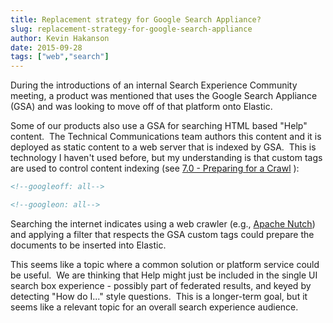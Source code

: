 ```yaml
---
title: Replacement strategy for Google Search Appliance?
slug: replacement-strategy-for-google-search-appliance
author: Kevin Hakanson
date: 2015-09-28
tags: ["web","search"]
---
```

During the introductions of an internal Search Experience Community meeting, a product was mentioned that uses the Google Search Appliance (GSA) and was looking to move off of that platform onto Elastic.

Some of our products also use a GSA for searching HTML based "Help" content.  The Technical Communications team authors this content and it is deployed as static content to a web server that is indexed by GSA.  This is technology I haven't used before, but my understanding is that custom tags are used to control content indexing (see [7.0 - Preparing for a Crawl](http://www.google.com/support/enterprise/static/gsa/docs/admin/70/gsa_doc_set/admin_crawl/preparing.html) ):

```html
<!--googleoff: all-->

<!--googleon: all-->
```

Searching the internet indicates using a web crawler (e.g., [Apache Nutch](http://nutch.apache.org/)) and applying a filter that respects the GSA custom tags could prepare the documents to be inserted into Elastic.

This seems like a topic where a common solution or platform service could be useful.  We are thinking that Help might just be included in the single UI search box experience - possibly part of federated results, and keyed by detecting "How do I..." style questions.  This is a longer-term goal, but it seems like a relevant topic for an overall search experience audience.